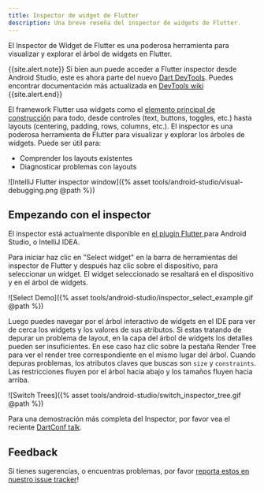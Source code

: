 ```yaml
---
title: Inspector de widget de Flutter 
description: Una breve reseña del inspector de widgets de Flutter.
---
```


El Inspector de Widget de Flutter es una poderosa herramienta para visualizar y explorar 
el árbol de widgets en Flutter.

{{site.alert.note}}
  Si bien aun puede acceder a Flutter inspector desde Android Studio, este
  es ahora parte del nuevo [Dart DevTools](https://flutter.github.io/devtools).
  Puedes encontrar documentación más actualizada en
  [DevTools wiki](https://flutter.github.io/devtools/inspector)
{{site.alert.end}}

El framework Flutter usa widgets como el [elemento principal de 
construcción](/docs/development/ui/widgets-intro) para todo, desde controles (text, buttons, 
toggles, etc.) hasta layouts (centering, padding, rows, columns, etc.). 
El inspector es una poderosa herramienta de Flutter para visualizar y explorar 
los árboles de widgets. Puede ser útil para:

* Comprender los layouts existentes
* Diagnosticar problemas con layouts 

![IntelliJ Flutter inspector window]({% asset tools/android-studio/visual-debugging.png @path %})

## Empezando con el inspector

El inspector está actualmente disponible en [el plugin Flutter
](/docs/get-started/editor) para Android Studio, o IntelliJ IDEA.

Para iniciar haz clic en "Select widget" en la barra de herramientas del inspector de Flutter y después haz clic 
sobre el dispositivo, para seleccionar un widget. El widget seleccionado se resaltará 
en el dispositivo y en el árbol de widgets.

![Select Demo]({% asset tools/android-studio/inspector_select_example.gif @path %})

Luego puedes navegar por el árbol interactivo de widgets en el IDE para ver 
de cerca los widgets y los valores de sus atributos. Si estas tratando de 
depurar un problema de layout, en la capa del árbol de widgets los detalles 
pueden ser insuficientes. En ese caso haz clic sobre la pestaña Render 
Tree para ver el render tree correspondiente en el mismo lugar del árbol. 
Cuando depuras problemas, los atributos claves que buscas son `size` y `constraints`. 
Las restricciones fluyen por el árbol hacia abajo y los tamaños fluyen hacia arriba.

![Switch Trees]({% asset tools/android-studio/switch_inspector_tree.gif @path %})

Para una demostración más completa del Inspector, por favor vea el reciente 
[DartConf talk](https://www.youtube.com/watch?v=JIcmJNT9DNI).

## Feedback

Si tienes sugerencias, o encuentras problemas, por favor 
[reporta estos en nuestro issue tracker]({{site.github}}/flutter/flutter-intellij/issues/new?labels=inspector)!
